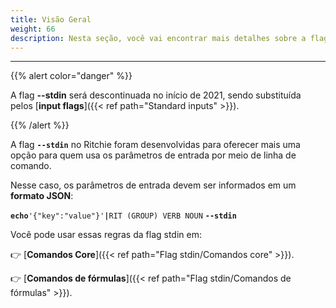 ```yaml
---
title: Visão Geral
weight: 66
description: Nesta seção, você vai encontrar mais detalhes sobre a flag stdin.
---
```


---

{{% alert color="danger" %}}

A flag **--stdin** será descontinuada no início de 2021, sendo substituída pelos [**input flags**]({{< ref path="Standard inputs" >}}).

{{% /alert %}}

A flag **`--stdin`** no Ritchie foram desenvolvidas para oferecer mais uma opção para quem usa os parâmetros de entrada por meio de linha de comando.

Nesse caso, os parâmetros de entrada devem ser informados em um **formato JSON**:

**`echo`**`'{"key":"value"}'`**`|`**`RIT (GROUP) VERB NOUN` **`--stdin`**

Você pode usar essas regras da flag stdin em:

👉 [**Comandos Core**]({{< ref path="Flag stdin/Comandos core" >}}).

👉 [**Comandos de fórmulas**]({{< ref path="Flag stdin/Comandos de fórmulas" >}}).
